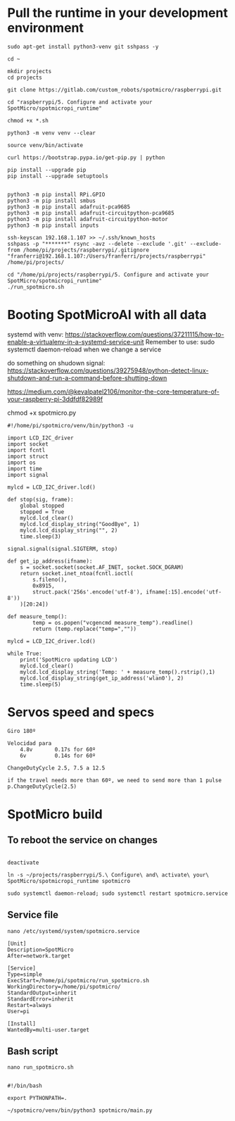 
# Pull the runtime in your development environment

```
sudo apt-get install python3-venv git sshpass -y

cd ~

mkdir projects
cd projects

git clone https://gitlab.com/custom_robots/spotmicro/raspberrypi.git

cd "raspberrypi/5. Configure and activate your SpotMicro/spotmicropi_runtime"

chmod +x *.sh

python3 -m venv venv --clear

source venv/bin/activate

curl https://bootstrap.pypa.io/get-pip.py | python

pip install --upgrade pip
pip install --upgrade setuptools


python3 -m pip install RPi.GPIO
python3 -m pip install smbus
python3 -m pip install adafruit-pca9685
python3 -m pip install adafruit-circuitpython-pca9685
python3 -m pip install adafruit-circuitpython-motor 
python3 -m pip install inputs
```

```
ssh-keyscan 192.168.1.107 >> ~/.ssh/known_hosts
sshpass -p "*******" rsync -avz --delete --exclude '.git' --exclude-from /home/pi/projects/raspberrypi/.gitignore "franferri@192.168.1.107:/Users/franferri/projects/raspberrypi" /home/pi/projects/
```

```
cd "/home/pi/projects/raspberrypi/5. Configure and activate your SpotMicro/spotmicropi_runtime"
./run_spotmicro.sh
```


# Booting SpotMicroAI with all data

systemd with venv: https://stackoverflow.com/questions/37211115/how-to-enable-a-virtualenv-in-a-systemd-service-unit
Remember to use: sudo systemctl daemon-reload
when we change a service

do something on shudown signal: https://stackoverflow.com/questions/39275948/python-detect-linux-shutdown-and-run-a-command-before-shutting-down

https://medium.com/@kevalpatel2106/monitor-the-core-temperature-of-your-raspberry-pi-3ddfdf82989f






chmod +x spotmicro.py

```
#!/home/pi/spotmicro/venv/bin/python3 -u

import LCD_I2C_driver
import socket
import fcntl
import struct
import os
import time
import signal

mylcd = LCD_I2C_driver.lcd()

def stop(sig, frame):
    global stopped
    stopped = True
    mylcd.lcd_clear()
    mylcd.lcd_display_string("GoodBye", 1)
    mylcd.lcd_display_string("", 2)
    time.sleep(3)

signal.signal(signal.SIGTERM, stop)

def get_ip_address(ifname):
    s = socket.socket(socket.AF_INET, socket.SOCK_DGRAM)
    return socket.inet_ntoa(fcntl.ioctl(
        s.fileno(),
        0x8915,
        struct.pack('256s'.encode('utf-8'), ifname[:15].encode('utf-8'))
    )[20:24])

def measure_temp():
        temp = os.popen("vcgencmd measure_temp").readline()
        return (temp.replace("temp=",""))

mylcd = LCD_I2C_driver.lcd()

while True:
    print('SpotMicro updating LCD')
    mylcd.lcd_clear()
    mylcd.lcd_display_string('Temp: ' + measure_temp().rstrip(),1)
    mylcd.lcd_display_string(get_ip_address('wlan0'), 2)
    time.sleep(5)
```



# Servos speed and specs

    Giro 180º

    Velocidad para
        4.8v       0.17s for 60º
        6v         0.14s for 60º

    ChangeDutyCycle 2.5, 7.5 a 12.5

    if the travel needs more than 60º, we need to send more than 1 pulse
    p.ChangeDutyCycle(2.5)




# SpotMicro build

## To reboot the service on changes

```

deactivate

ln -s ~/projects/raspberrypi/5.\ Configure\ and\ activate\ your\ SpotMicro/spotmicropi_runtime spotmicro

sudo systemctl daemon-reload; sudo systemctl restart spotmicro.service

```

## Service file

```
nano /etc/systemd/system/spotmicro.service

[Unit]
Description=SpotMicro
After=network.target

[Service]
Type=simple
ExecStart=/home/pi/spotmicro/run_spotmicro.sh
WorkingDirectory=/home/pi/spotmicro/
StandardOutput=inherit
StandardError=inherit
Restart=always
User=pi

[Install]
WantedBy=multi-user.target

```

## Bash script

```
nano run_spotmicro.sh


#!/bin/bash

export PYTHONPATH=.

~/spotmicro/venv/bin/python3 spotmicro/main.py

```
